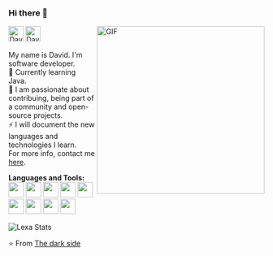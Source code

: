 ### Hi there 🌈

<a href="https://www.linkedin.com/in/lexa-computer-804188272/">
  <img align="left" alt="David's LinkdeIn" width="30px" src="https://img.icons8.com/?size=512&id=13930&format=png" />
</a>
<a href="https://twitter.com/emys_alb">
  <img align="left" alt="David's Twitter" width="30px" src="https://img.icons8.com/?size=512&id=13963&format=png" />
</a>

<img align="right" width="330px" alt="GIF" src="https://i.giphy.com/media/2IudUHdI075HL02Pkk/giphy.webp" />
<br>

<br> My name is David. I'm software developer. 
<br> 🔭 Currently learning Java.
<br> 🌱 I am passionate about contribuing, being part of a community and open-source projects.
<br> ⚡ I will document the new languages and technologies I learn.
<br> For more info, contact me [here](worldhackingnews@gmail.com).

**Languages and Tools:**  
<code><img height="30" src="https://cdn-icons-png.flaticon.com/128/5968/5968350.png"></code>
<code><img height="30" src="https://cdn-icons-png.flaticon.com/128/6132/6132222.png"></code>
<code><img height="30" src="https://cdn-icons-png.flaticon.com/128/226/226777.png"></code>
<code><img height="30" src="https://cdn-icons-png.flaticon.com/128/4494/4494748.png"></code>
<code><img height="30" src="https://cdn-icons-png.flaticon.com/128/6124/6124995.png"></code>
<code><img height="30" src="https://img.icons8.com/?size=128&id=9MJf0ngDwS8z&format=png"></code>
<code><img height="30" src="https://img.icons8.com/?size=128&id=55139&format=png"></code>
<code><img height="30" src="https://img.icons8.com/?size=128&id=9OGIyU8hrxW5&format=png"></code>
<code><img height="30" src="https://img.icons8.com/?size=128&id=22813&format=png"></code>



![Lexa Stats](https://github-readme-stats.vercel.app/api?username=LexaComputer&show_icons=true&theme=radical)

⭐️ From [The dark side](https://lexacomputer.github.io)
